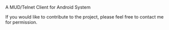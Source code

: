 A MUD/Telnet Client for Android System

If you would like to contribute to the project, please feel free to contact me for permission.